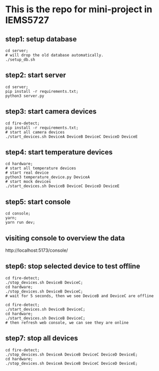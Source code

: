 # This is the repo for mini-project in IEMS5727

## step1: setup database
```
cd server;
# will drop the old database automatically.
./setup_db.sh
```

## step2: start server
```
cd server;
pip install -r requirements.txt;
python3 server.py
```

## step3: start camera devices
```
cd fire-detect;
pip install -r requirements.txt;
# start all camera devices
./start_devices.sh DeviceA DeviceB DeviceC DeviceD DeviceE
```

## step4: start temperature devices
```
cd hardware;
# start all temperature devices
# start real device
python3 temperature_device.py DeviceA
# start mock devices
./start_devices.sh DeviceB DeviceC DeviceD DeviceE
```

## step5: start console
```
cd console;
yarn;
yarn run dev;
```

## visiting console to overview the data
http://localhost:5173/console/

## step6: stop selected device to test offline
```
cd fire-detect;
./stop_devices.sh DeviceB DeviceC;
cd hardware;
./stop_devices.sh DeviceB DeviceC;
# wait for 5 seconds, then we see DeviceB and DeviceC are offline

cd fire-detect;
./start_devices.sh DeviceB DeviceC;
cd hardware;
./start_devices.sh DeviceB DeviceC;
# then refresh web console, we can see they are online

```

## step7: stop all devices
```
cd fire-detect;
./stop_devices.sh DeviceA DeviceB DeviceC DeviceD DeviceE;
cd hardware;
./stop_devices.sh DeviceA DeviceB DeviceC DeviceD DeviceE;
```
